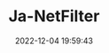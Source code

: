 ---
title: Ja-NetFilter
description: 一款可过滤 Java 应用网络请求的应用。
icon: java
date: 2022-12-04 19:59:43
index: false
article: false
---